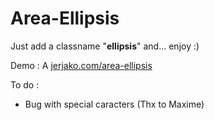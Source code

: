 Area-Ellipsis
=============

Just add a classname "**ellipsis**" and... enjoy :)

Demo : A [jerjako.com/area-ellipsis](http://jerjako.com/area-ellipsis/)

To do :
 - Bug with special caracters (Thx to Maxime)
